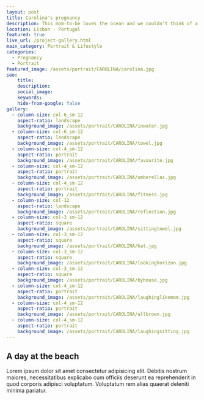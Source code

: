 ```yaml
---
layout: post
title: Carolina's pregnancy
description: This mom-to-be loves the ocean and we couldn't think of a better place for the photoshoot
location: Lisbon - Portugal
featured: true
live_url: /project-gallery.html
main_category: Portrait & Lifestyle
categories:
  - Pregnancy
  - Portrait
featured_image: /assets/portrait/CAROLINA/carolina.jpg
seo:
    title:
    description:
    social_image:
    keywords:
    hide-from-google: false
gallery:
  - column-size: col-6_sm-12
    aspect-ratio: landscape
    background_image: /assets/portrait/CAROLINA/inwater.jpg
  - column-size: col-6_sm-12
    aspect-ratio: landscape
    background_image: /assets/portrait/CAROLINA/towel.jpg
  - column-size: col-4_sm-12
    aspect-ratio: portrait
    background_image: /assets/portrait/CAROLINA/favourite.jpg
  - column-size: col-4_sm-12
    aspect-ratio: portrait
    background_image: /assets/portrait/CAROLINA/umberellas.jpg
  - column-size: col-4_sm-12
    aspect-ratio: portrait
    background_image: /assets/portrait/CAROLINA/fitness.jpg
  - column-size: col-12
    aspect-ratio: landscape
    background_image: /assets/portrait/CAROLINA/reflection.jpg
  - column-size: col-3_sm-12
    aspect-ratio: square
    background_image: /assets/portrait/CAROLINA/sittingtowel.jpg
  - column-size: col-3_sm-12
    aspect-ratio: square
    background_image: /assets/portrait/CAROLINA/hat.jpg
  - column-size: col-3_sm-12
    aspect-ratio: square
    background_image: /assets/portrait/CAROLINA/lookinghorizon.jpg
  - column-size: col-3_sm-12
    aspect-ratio: square
    background_image: /assets/portrait/CAROLINA/byhouse.jpg
  - column-size: col-4_sm-12
    aspect-ratio: portrait
    background_image: /assets/portrait/CAROLINA/laughinglikemom.jpg
  - column-size: col-4_sm-12
    aspect-ratio: portrait
    background_image: /assets/portrait/CAROLINA/allbrown.jpg
  - column-size: col-4_sm-12
    aspect-ratio: portrait
    background_image: /assets/portrait/CAROLINA/laughingsitting.jpg
---
```



## A day at the beach

Lorem ipsum dolor sit amet consectetur adipisicing elit. Debitis nostrum maiores, necessitatibus explicabo cum officiis deserunt ea reprehenderit in quod corporis adipisci voluptatum. Voluptatum rem alias quaerat deleniti minima pariatur.
